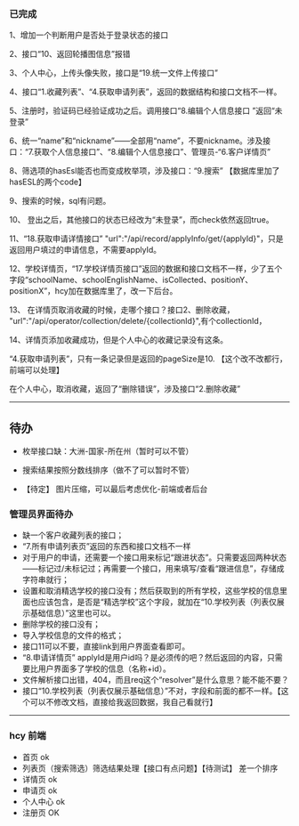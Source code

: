 ### 已完成
 1、增加一个判断用户是否处于登录状态的接口

  2、接口“10、返回轮播图信息”报错 

  3、个人中心，上传头像失败，接口是“19.统一文件上传接口”

  4、接口“1.收藏列表”、“4.获取申请列表”，返回的数据结构和接口文档不一样。

  5、注册时，验证码已经验证成功之后。调用接口“8.编辑个人信息接口 ”返回“未登录”

  6、统一“name”和“nickname”——全部用“name”，不要nickname。涉及接口：“7.获取个人信息接口”、“8.编辑个人信息接口”、管理员-“6.客户详情页”

  8、筛选项的hasEsl能否也而变成枚举项，涉及接口：“9.搜索” 【数据库里加了hasESL的两个code】

  9、搜索的时候，sql有问题。

  10、 登出之后，其他接口的状态已经改为“未登录”，而check依然返回true。

  11、“18.获取申请详情接口” "url":"/api/record/applyInfo/get/{applyId}"，只是返回用户填过的申请信息，不需要applyId。

  12、学校详情页，“17.学校详情页接口”返回的数据和接口文档不一样，少了五个字段“schoolName、schoolEnglishName、isCollected、positionY、positionX”，hcy加在数据库里了，改一下后台。

  13、 在详情页取消收藏的时候，走哪个接口？接口2、删除收藏， "url":"/api/operator/collection/delete/{collectionId}",有个collectionId，

  14、详情页添加收藏成功，但是个人中心的收藏记录没有这条。

 “4.获取申请列表”，只有一条记录但是返回的pageSize是10. 【这个改不改都行，前端可以处理】

  在个人中心，取消收藏，返回了“删除错误”，涉及接口“2.删除收藏”
 ***


## 待办
* 枚举接口缺：大洲-国家-所在州（暂时可以不管）

* 搜索结果按照分数线排序（做不了可以暂时不管）

* 【待定】 图片压缩，可以最后考虑优化-前端或者后台


### 管理员界面待办

* 缺一个客户收藏列表的接口；
* “7.所有申请列表页”返回的东西和接口文档不一样
* 对于用户的申请，还需要一个接口用来标记“跟进状态”。只需要返回两种状态——标记过/未标记过；再需要一个接口，用来填写/查看“跟进信息”，存储成字符串就行；
* 设置和取消精选学校的接口没有；然后获取到的所有学校，这些学校的信息里面也应该包含，是否是“精选学校”这个字段，就加在“10.学校列表（列表仅展示基础信息）”这里也可以。
* 删除学校的接口没有；
* 导入学校信息的文件的格式；
* 接口11可以不要，直接link到用户界面查看即可。
* “8.申请详情页” applyId是用户id吗？是必须传的吧？然后返回的内容，只需要比用户界面多了学校的信息（名称+id）。
* 文件解析接口出错，404，而且req这个“resolver”是什么意思？能不能不要？
* 接口“10.学校列表（列表仅展示基础信息）”不对，字段和前面的都不一样。【这个可以不修改文档，直接给我返回数据，我自己看就行】

*** 

### hcy 前端
*  首页 ok
* 列表页（搜索筛选）筛选结果处理【接口有点问题】【待测试】  差一个排序
* 详情页 ok
* 申请页 ok 
* 个人中心 ok
* 注册页 OK

